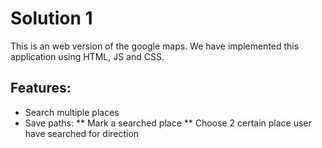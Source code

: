 # Solution 1

This is an web version of the google maps. We have implemented this application using HTML, JS and CSS.

## Features:

* Search multiple places
* Save paths: 
** Mark a searched place
** Choose 2 certain place user have searched for direction
